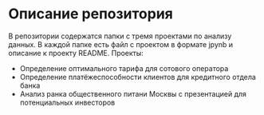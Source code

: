 # Описание репозитория
В репозитории содержатся папки с тремя проектами по анализу данных. В каждой папке есть файл с проектом в формате jpynb и описание  к проекту README. 
Проекты:
- Определение оптимального тарифа для сотового оператора
- Определение платёжеспособности клиентов для кредитного отдела банка
- Анализ ранка общественного питани Москвы с презентацией для потенциальных инвесторов
